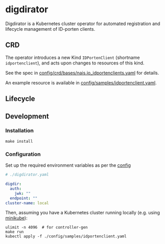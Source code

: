 # digdirator

Digdirator is a Kubernetes cluster operator for automated registration and lifecycle management of ID-porten clients.

## CRD

The operator introduces a new Kind `IDPortenClient` (shortname `idportenclient`), and acts upon changes to resources of this kind.

See the spec in [config/crd/bases/nais.io_idportenclients.yaml](config/crd/nais.io_idportenclients.yaml) for details.

An example resource is available in [config/samples/idportenclient.yaml](config/samples/idportenclient.yaml).

## Lifecycle

[overview]: ./docs/sequence.png "Sequence diagram"

## Development

### Installation

```shell script
make install
```

### Configuration

Set up the required environment variables as per the [config](./pkg/config/config.go) 

```yaml
# ./digdirator.yaml

digdir:
  auth:
    jwk: ""
  endpoint: ""
cluster-name: local
```

Then, assuming you have a Kubernetes cluster running locally (e.g. using [minikube](https://github.com/kubernetes/minikube)):

```shell script
ulimit -n 4096  # for controller-gen
make run
kubectl apply -f ./config/samples/idportenclient.yaml
```
